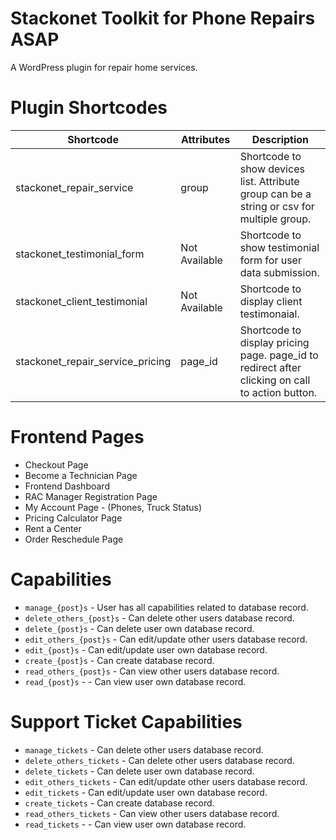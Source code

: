 # Stackonet Toolkit for Phone Repairs ASAP
A WordPress plugin for repair home services.

# Plugin Shortcodes

Shortcode | Attributes | Description
------------ | ---- | -------------
stackonet_repair_service | group | Shortcode to show devices list. Attribute group can be a string or csv for multiple group.
stackonet_testimonial_form | Not Available | Shortcode to show testimonial form for user data submission.
stackonet_client_testimonial | Not Available | Shortcode to display client testimonaial.
stackonet_repair_service_pricing | page_id | Shortcode to display pricing page. page_id to redirect after clicking on call to action button.


# Frontend Pages
* Checkout Page
* Become a Technician Page
* Frontend Dashboard
* RAC Manager Registration Page
* My Account Page - (Phones, Truck Status)
* Pricing Calculator Page
* Rent a Center
* Order Reschedule Page

# Capabilities
* `manage_{post}s` - User has all capabilities related to database record.
* `delete_others_{post}s` - Can delete other users database record.
* `delete_{post}s` - Can delete user own database record.
* `edit_others_{post}s` - Can edit/update other users database record.
* `edit_{post}s` - Can edit/update user own database record.
* `create_{post}s` - Can create database record.
* `read_others_{post}s` - Can view other users database record.
* `read_{post}s` -  - Can view user own database record.

# Support Ticket Capabilities
* `manage_tickets` - Can delete other users database record.
* `delete_others_tickets` - Can delete other users database record.
* `delete_tickets` - Can delete user own database record.
* `edit_others_tickets` - Can edit/update other users database record.
* `edit_tickets` - Can edit/update user own database record.
* `create_tickets` - Can create database record.
* `read_others_tickets` - Can view other users database record.
* `read_tickets` -  - Can view user own database record.
